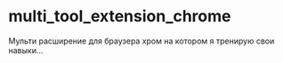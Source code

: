 # multi_tool_extension_chrome
Мульти расширение для браузера хром на котором я тренирую свои навыки...
